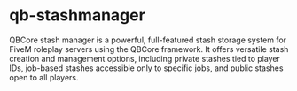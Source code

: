 # qb-stashmanager
QBCore stash manager is a powerful, full-featured stash storage system for FiveM roleplay servers using the QBCore framework. It offers versatile stash creation and management options, including private stashes tied to player IDs, job-based stashes accessible only to specific jobs, and public stashes open to all players. 
